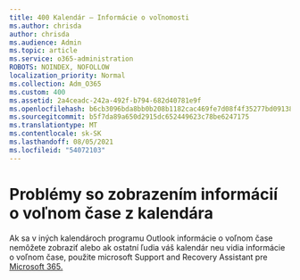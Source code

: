 ```yaml
---
title: 400 Kalendár – Informácie o voľnomosti
ms.author: chrisda
author: chrisda
ms.audience: Admin
ms.topic: article
ms.service: o365-administration
ROBOTS: NOINDEX, NOFOLLOW
localization_priority: Normal
ms.collection: Adm_O365
ms.custom: 400
ms.assetid: 2a4ceadc-242a-492f-b794-682d40781e9f
ms.openlocfilehash: b6cb3096bda8bb0b208b1182cac469fe7d08f4f35277bd09138f770d4aeaa106
ms.sourcegitcommit: b5f7da89a650d2915dc652449623c78be6247175
ms.translationtype: MT
ms.contentlocale: sk-SK
ms.lasthandoff: 08/05/2021
ms.locfileid: "54072103"
---
```

# <a name="issues-seeing-calendar-freebusy-information"></a>Problémy so zobrazením informácií o voľnom čase z kalendára

Ak sa v iných kalendároch programu Outlook informácie o voľnom čase nemôžete zobraziť alebo ak ostatní ľudia váš kalendár neu vidia informácie o voľnom čase, použite microsoft Support and Recovery Assistant pre [Microsoft 365.](https://diagnostics.office.com/)
